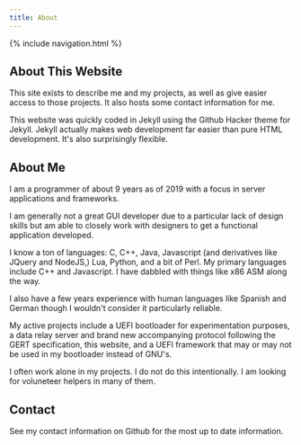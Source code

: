 ```yaml
---
title: About
---
```

{% include navigation.html %}

## About This Website

This site exists to describe me and my projects, as well as give easier access to those projects. It also hosts some contact information for me.

This website was quickly coded in Jekyll using the Github Hacker theme for Jekyll.
Jekyll actually makes web development far easier than pure HTML development.
It's also surprisingly flexible.

## About Me

I am a programmer of about 9 years as of 2019 with a focus in server applications and frameworks.

I am generally not a great GUI developer due to a particular lack of design skills but am able to closely work with designers to get a functional application developed.

I know a ton of languages: C, C++, Java, Javascript (and derivatives like JQuery and NodeJS,) Lua, Python, and a bit of Perl. My primary languages include C++ and Javascript. I have dabbled with things like x86 ASM along the way.

I also have a few years experience with human languages like Spanish and German though I wouldn't consider it particularly reliable.

My active projects include a UEFI bootloader for experimentation purposes, a data relay server and brand new accompanying protocol following the GERT specification, this website, and a UEFI framework that may or may not be used in my bootloader instead of GNU's.

I often work alone in my projects. I do not do this intentionally. I am looking for voluneteer helpers in many of them.

## Contact

See my contact information on Github for the most up to date information.
